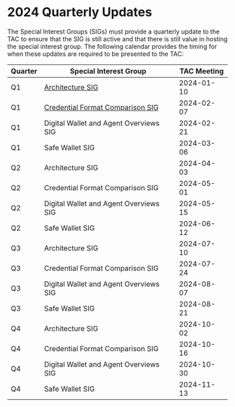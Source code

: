 # 2024 Quarterly Updates

The Special Interest Groups (SIGs) must provide a quarterly update to the TAC to ensure that the SIG is still active and that there is still value in hosting the special interest group. The following calendar provides the timing for when these updates are required to be presented to the TAC:

| Quarter | Special Interest Group                 | TAC Meeting |
| ------- | -------------------------------------- | ----------- |
| Q1      | [Architecture SIG][1]                  | 2024-01-10  |
| Q1      | [Credential Format Comparison SIG][2]  | 2024-02-07  |
| Q1      | Digital Wallet and Agent Overviews SIG | 2024-02-21  |
| Q1      | Safe Wallet SIG                        | 2024-03-06  |
| Q2      | Architecture SIG                       | 2024-04-03  |
| Q2      | Credential Format Comparison SIG       | 2024-05-01  |
| Q2      | Digital Wallet and Agent Overviews SIG | 2024-05-15  |
| Q2      | Safe Wallet SIG                        | 2024-06-12  |
| Q3      | Architecture SIG                       | 2024-07-10  |
| Q3      | Credential Format Comparison SIG       | 2024-07-24  |
| Q3      | Digital Wallet and Agent Overviews SIG | 2024-08-07  |
| Q3      | Safe Wallet SIG                        | 2024-08-21  |
| Q4      | Architecture SIG                       | 2024-10-02  |
| Q4      | Credential Format Comparison SIG       | 2024-10-16  |
| Q4      | Digital Wallet and Agent Overviews SIG | 2024-10-30  |
| Q4      | Safe Wallet SIG                        | 2024-11-13  |

[1]: https://docs.google.com/presentation/d/1ruBVQTp2U9KTR9F9oH55o0ge9Sn0T_KR6utExQqD0Xc/edit?usp=sharing
[2]: https://docs.google.com/presentation/d/1FnegQ8sywiRO13_y-SSev9hFdQ2h7uCHvRWoQ-ZuQSk/edit#slide=id.g2b730f058ff_0_0
